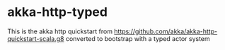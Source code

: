 # akka-http-typed

This is the akka http quickstart from https://github.com/akka/akka-http-quickstart-scala.g8 converted to bootstrap with a typed actor system


